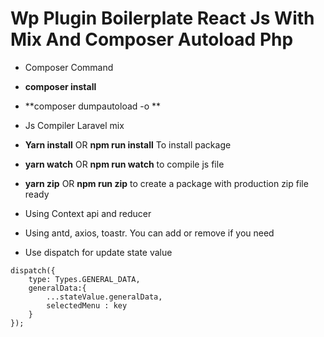 # Wp Plugin Boilerplate React Js With Mix And Composer Autoload Php

* Composer Command
* **composer install** 
* **composer dumpautoload -o **

* Js Compiler Laravel mix
* **Yarn install** OR **npm run install**  To install package 
* **yarn watch** OR **npm run watch** to compile js file
* **yarn zip** OR **npm run zip** to create a package with production zip file ready

* Using Context api and reducer 
* Using antd, axios, toastr. You can add or remove if you need
* Use dispatch for update state value  
```
dispatch({
    type: Types.GENERAL_DATA,
    generalData:{
        ...stateValue.generalData,
        selectedMenu : key
    }
});
```
